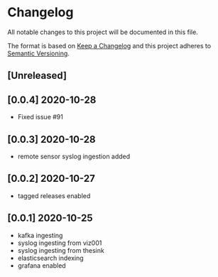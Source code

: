 # Changelog
All notable changes to this project will be documented in this file.

The format is based on [Keep a Changelog](http://keepachangelog.com/en/1.0.0/)
and this project adheres to [Semantic Versioning](http://semver.org/spec/v2.0.0.html).

## [Unreleased]

## [0.0.4] 2020-10-28
- Fixed issue #91

## [0.0.3] 2020-10-28
- remote sensor syslog ingestion added

## [0.0.2] 2020-10-27
- tagged releases enabled

## [0.0.1] 2020-10-25
- kafka ingesting
- syslog ingesting from viz001
- syslog ingesting from thesink
- elasticsearch indexing
- grafana enabled
